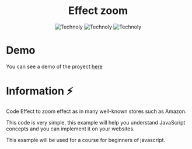 <h1 align="center">Effect zoom</h1>
<div align="center">

![Technoly](https://img.shields.io/badge/Tech-Html5-orange)
![Technoly](https://img.shields.io/badge/Tech-Css-blue)
![Technoly](https://img.shields.io/badge/Tech-Javascript-yellow)

</div>

# Demo 

You can see a demo of the proyect [here](https://jordanrjcode.github.io/Effect-zoom/)

# Information :zap:

Code Effect to zoom effect as in many well-known stores such as Amazon.

This code is very simple, this example will help you understand JavaScript concepts and you can implement it on your websites.

This example will be used for a course for beginners of javascript.
